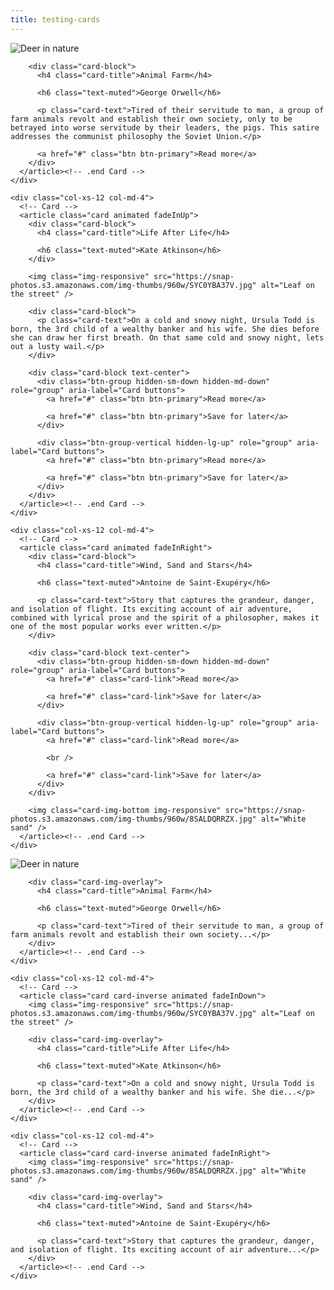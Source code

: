 ```yaml
---
title: testing-cards
---
```


<div class="container m-t-md">
  <!-- First row -->
  <div class="row">
    <div class="col-xs-12 col-md-4">
      <!-- Card -->
      <article class="card animated fadeInLeft">
        <img class="card-img-top img-responsive" src="https://snap-photos.s3.amazonaws.com/img-thumbs/960w/1U2EGZ07GU.jpg" alt="Deer in nature" />

        <div class="card-block">
          <h4 class="card-title">Animal Farm</h4>

          <h6 class="text-muted">George Orwell</h6>

          <p class="card-text">Tired of their servitude to man, a group of farm animals revolt and establish their own society, only to be betrayed into worse servitude by their leaders, the pigs. This satire addresses the communist philosophy the Soviet Union.</p>

          <a href="#" class="btn btn-primary">Read more</a>
        </div>
      </article><!-- .end Card -->
    </div>

    <div class="col-xs-12 col-md-4">
      <!-- Card -->
      <article class="card animated fadeInUp">
        <div class="card-block">
          <h4 class="card-title">Life After Life</h4>

          <h6 class="text-muted">Kate Atkinson</h6>
        </div>

        <img class="img-responsive" src="https://snap-photos.s3.amazonaws.com/img-thumbs/960w/SYC0YBA37V.jpg" alt="Leaf on the street" />

        <div class="card-block">
          <p class="card-text">On a cold and snowy night, Ursula Todd is born, the 3rd child of a wealthy banker and his wife. She dies before she can draw her first breath. On that same cold and snowy night, lets out a lusty wail.</p>
        </div>

        <div class="card-block text-center">
          <div class="btn-group hidden-sm-down hidden-md-down" role="group" aria-label="Card buttons">
            <a href="#" class="btn btn-primary">Read more</a>

            <a href="#" class="btn btn-primary">Save for later</a>
          </div>

          <div class="btn-group-vertical hidden-lg-up" role="group" aria-label="Card buttons">
            <a href="#" class="btn btn-primary">Read more</a>

            <a href="#" class="btn btn-primary">Save for later</a>
          </div>
        </div>
      </article><!-- .end Card -->
    </div>

    <div class="col-xs-12 col-md-4">
      <!-- Card -->
      <article class="card animated fadeInRight">
        <div class="card-block">
          <h4 class="card-title">Wind, Sand and Stars</h4>

          <h6 class="text-muted">Antoine de Saint-Exupéry</h6>

          <p class="card-text">Story that captures the grandeur, danger, and isolation of flight. Its exciting account of air adventure, combined with lyrical prose and the spirit of a philosopher, makes it one of the most popular works ever written.</p>
        </div>

        <div class="card-block text-center">
          <div class="btn-group hidden-sm-down hidden-md-down" role="group" aria-label="Card buttons">
            <a href="#" class="card-link">Read more</a>

            <a href="#" class="card-link">Save for later</a>
          </div>

          <div class="btn-group-vertical hidden-lg-up" role="group" aria-label="Card buttons">
            <a href="#" class="card-link">Read more</a>

            <br />

            <a href="#" class="card-link">Save for later</a>
          </div>
        </div>

        <img class="card-img-bottom img-responsive" src="https://snap-photos.s3.amazonaws.com/img-thumbs/960w/8SALDQRRZX.jpg" alt="White sand" />
      </article><!-- .end Card -->
    </div>
  </div><!-- .end First row -->

  <!-- Second row -->
  <div class="row m-t-md">
    <div class="col-xs-12 col-md-4">
      <!-- Card -->
      <article class="card card-inverse animated fadeInLeft">
        <img class="img-responsive" src="https://snap-photos.s3.amazonaws.com/img-thumbs/960w/1U2EGZ07GU.jpg" alt="Deer in nature" />

        <div class="card-img-overlay">
          <h4 class="card-title">Animal Farm</h4>

          <h6 class="text-muted">George Orwell</h6>

          <p class="card-text">Tired of their servitude to man, a group of farm animals revolt and establish their own society...</p>
        </div>
      </article><!-- .end Card -->
    </div>

    <div class="col-xs-12 col-md-4">
      <!-- Card -->
      <article class="card card-inverse animated fadeInDown">
        <img class="img-responsive" src="https://snap-photos.s3.amazonaws.com/img-thumbs/960w/SYC0YBA37V.jpg" alt="Leaf on the street" />

        <div class="card-img-overlay">
          <h4 class="card-title">Life After Life</h4>

          <h6 class="text-muted">Kate Atkinson</h6>

          <p class="card-text">On a cold and snowy night, Ursula Todd is born, the 3rd child of a wealthy banker and his wife. She die...</p>
        </div>
      </article><!-- .end Card -->
    </div>

    <div class="col-xs-12 col-md-4">
      <!-- Card -->
      <article class="card card-inverse animated fadeInRight">
        <img class="img-responsive" src="https://snap-photos.s3.amazonaws.com/img-thumbs/960w/8SALDQRRZX.jpg" alt="White sand" />

        <div class="card-img-overlay">
          <h4 class="card-title">Wind, Sand and Stars</h4>

          <h6 class="text-muted">Antoine de Saint-Exupéry</h6>

          <p class="card-text">Story that captures the grandeur, danger, and isolation of flight. Its exciting account of air adventure...</p>
        </div>
      </article><!-- .end Card -->
    </div>
  </div><!-- .end Second row -->
</div>